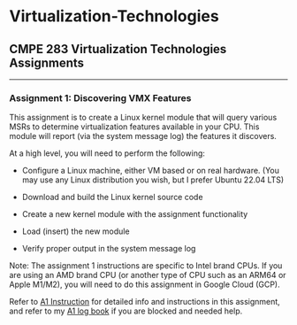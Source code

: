 # Virtualization-Technologies

## CMPE 283 Virtualization Technologies Assignments

---

### Assignment 1: Discovering VMX Features

This assignment is to create a Linux kernel module that will query various MSRs to determine virtualization features available in your CPU. This module will report (via the system message log) the features it discovers.

At a high level, you will need to perform the following:

* Configure a Linux machine, either VM based or on real hardware. (You may use any Linux distribution you wish, but I prefer Ubuntu 22.04 LTS)

* Download and build the Linux kernel source code

* Create a new kernel module with the assignment functionality

* Load (insert) the new module

* Verify proper output in the system message log

Note: The assignment 1 instructions are specific to Intel brand CPUs. If you are using an AMD brand CPU (or another type of CPU such as an ARM64 or Apple M1/M2), you will need to do this assignment in Google Cloud (GCP).

Refer to [A1 Instruction](A1/283_Assignment1-F22.pdf) for detailed info and instructions in this assignment, and refer to my [A1 log book](A1/283_Assignment1-F22.pdf) if you are blocked and needed help.
